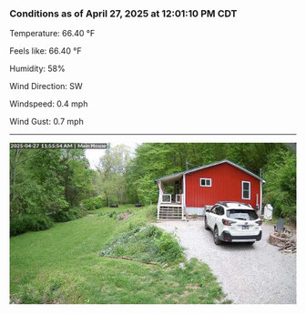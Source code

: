 ### Conditions as of April 27, 2025 at 12:01:10 PM CDT 

Temperature: 66.40 &deg;F

Feels like: 66.40 &deg;F

Humidity: 58%

Wind Direction: SW

Windspeed: 0.4 mph

Wind Gust: 0.7 mph

---

<img src="./images/latest.jpeg"/>

